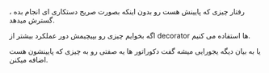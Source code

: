 رفتار چیزی که پایینش هست رو بدون اینکه بصورت صریح دستکاری ای انجام بده ، گسترش میدهد.

اگه بخوایم چیزی رو بپیچیمش دور عملکرد بیشتر از decorator ها استفاده می کنیم.

یا به بیان دیگه یجورایی میشه گفت دکوراتور ها یه صفتی  رو به چیزی که پایینشون هست اضافه میکنن.

